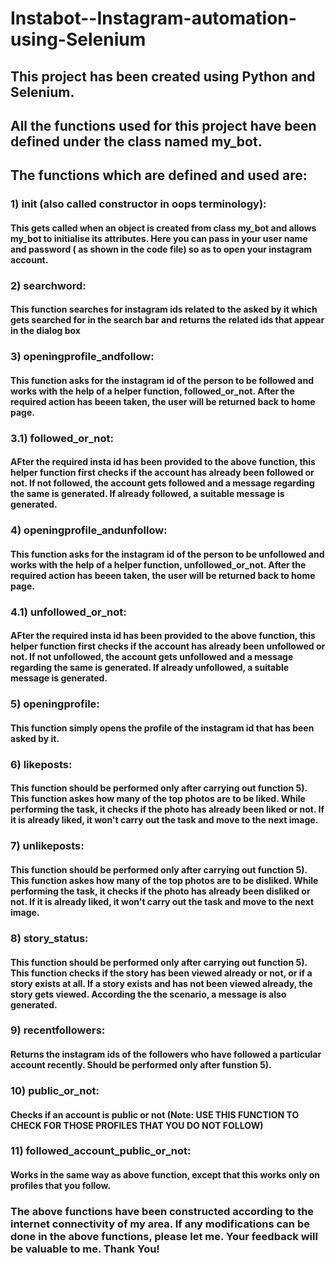 # Instabot--Instagram-automation-using-Selenium

## This project has been created using Python and Selenium. 
## All the functions used for this project have been defined under the class named my_bot.

## The functions which are defined and used are:

### 1) __init__ (also called constructor in oops terminology): 
#### This gets called when an object is created from class my_bot and allows my_bot to initialise its attributes. Here you can pass in your user name and password ( as shown in the code file) so as to open your instagram account.

### 2) searchword: 
#### This function searches for instagram ids related to the asked by it which gets searched for in the search bar and returns the related ids that appear in the dialog box

### 3) openingprofile_andfollow:
#### This function asks for the instagram id of the person to be followed and works with the help of a helper function, followed_or_not. After the required action has beeen taken, the user will be returned back to home page.
### 3.1) followed_or_not:
#### AFter the required insta id has been provided to the above function, this helper function first checks if the account has already been followed or not. If not followed, the account gets followed and a message regarding the same is generated. If already followed, a suitable message is generated.

### 4) openingprofile_andunfollow:
#### This function asks for the instagram id of the person to be unfollowed and works with the help of a helper function, unfollowed_or_not. After the required action has beeen taken, the user will be returned back to home page.
### 4.1) unfollowed_or_not:
#### AFter the required insta id has been provided to the above function, this helper function first checks if the account has already been unfollowed or not. If not unfollowed, the account gets unfollowed and a message regarding the same is generated. If already unfollowed, a suitable message is generated.

### 5) openingprofile:
#### This function simply opens the profile of the instagram id that has been asked by it.

### 6) likeposts:
#### This function should be performed only after carrying out function 5). This function askes how many of the top photos are to be liked. While performing the task, it checks if the photo has already been liked or not. If it is already liked, it won't carry out the task and move to the next image.

### 7) unlikeposts:
#### This function should be performed only after carrying out function 5). This function askes how many of the top photos are to be disliked. While performing the task, it checks if the photo has already been disliked or not. If it is already liked, it won't carry out the task and move to the next image.

### 8) story_status:
#### This function should be performed only after carrying out function 5). This function checks if the story has been viewed already or not, or if a story exists at all. If a story exists and has not been viewed already, the story gets viewed. According the the scenario, a message is also generated.

### 9) recentfollowers:
#### Returns the instagram ids of the followers who have followed a particular account recently. Should be performed only after funstion 5).

### 10) public_or_not:
#### Checks if an account is public or not (Note: USE THIS FUNCTION TO CHECK FOR THOSE PROFILES THAT YOU DO NOT FOLLOW)

### 11) followed_account_public_or_not:
#### Works in the same way as above function, except that this works only on profiles that you follow.

### The above functions have been constructed according to the internet connectivity of my area. If any modifications can be done in the above functions, please let me. Your feedback will be valuable to me. Thank You!
